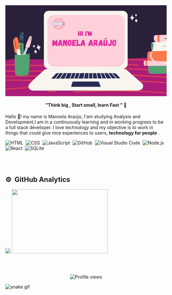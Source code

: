 <!--  :![](https://github.com/Manuua/Manuua/upload/main)
### <h2 align="center" > Olá ! Eu sou Manoela Araújo 😁</h2>  -->

 <img style="display: block;-webkit-user-select: none;margin: auto;cursor: zoom-in;background-color: hsl(0, 0%, 90%);transition: background-color 300ms;"  src = "https://github.com/Manuua/Manuua/blob/main/HI%20I'M%20MANU.jpg" /> 
 <h4 align="center" > "Think big , Start small, learn Fast " 💭 </h4> 
 
<p>    Hello 🙂!  my name is Manoela Araújo, I'am studying Analysis and Development,I am in a continuously learning and in working progress to be a full stack developer. I love technology and my objective is to work in things that could give nice experiences to users, <b> technology for people</b> .</p>
 
 
<!--  <div >
    <a href =" https://www.linkedin.com/in/manoela-araujo-2021/" target "_blank"><img src = "https://img.shields.io/badge/LinkedIn-0077B5?style=for-the-badge&logo=linkedin&logoColor=white"></a>
  </div> -->
<!-- //(https://github.com/Manuua/github-readme-stats) -->


 <a hrfe ="https://github.com/Manuua" > </a>
 
 
<!--  ## 🛠 &nbsp;Technologies  -->
 
![HTML](https://img.shields.io/badge/-HTML-05122A?style=flat&logo=HTML5)&nbsp;
![CSS](https://img.shields.io/badge/-CSS-05122A?style=flat&logo=CSS3&logoColor=1572B6)&nbsp;
![JavaScript](https://img.shields.io/badge/-JavaScript-05122A?style=flat&logo=javascript)&nbsp;
![GitHub](https://img.shields.io/badge/-GitHub-05122A?style=flat&logo=github)&nbsp;
![Visual Studio Code](https://img.shields.io/badge/-Visual%20Studio%20Code-05122A?style=flat&logo=visual-studio-code&logoColor=007ACC)&nbsp;
![Node.js](https://img.shields.io/badge/-Node.js-05122A?style=flat&logo=node.js)&nbsp;
![React](https://img.shields.io/badge/-React-05122A?style=flat&logo=react)&nbsp;
![SQLite](https://img.shields.io/badge/-SQLite-05122A?style=flat&logo=sqlite)&nbsp;
  
 <br></br>
  ## ⚙️ &nbsp;GitHub Analytics

<p align="left">
   
   <img height="200em" src = "https://github-readme-stats.vercel.app/api?username=Manuua&theme=synthwave&show_icons=true"/>
   <img width="300em" height="200em" src= "https://github-readme-stats.vercel.app/api/top-langs/?username=Manuua&theme=synthwave&show_icons=true&langs_count=8)](https://github.com/Manuua/github-readme-stats"/>
 
  <br></br>
  <p align="center"> <img src="https://komarev.com/ghpvc/?username=Manuua&color=red" alt="Profile views" /> </p>
  
 
 ![snake gif](https://github.com/Manuua/Manuua/blob/output/github-contribution-grid-snake.svg)

